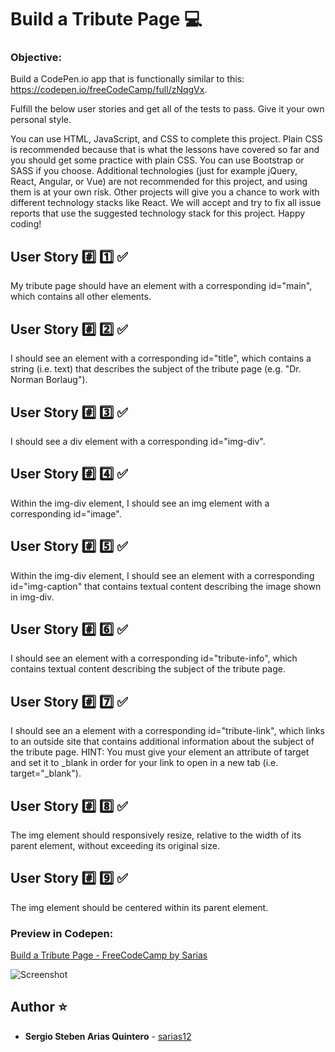 # Build a Tribute Page :computer:

### Objective: 
Build a CodePen.io app that is functionally similar to this: https://codepen.io/freeCodeCamp/full/zNqgVx.

Fulfill the below user stories and get all of the tests to pass. Give it your own personal style.

You can use HTML, JavaScript, and CSS to complete this project. Plain CSS is recommended because that is what the lessons have covered so far and you should get some practice with plain CSS. You can use Bootstrap or SASS if you choose. Additional technologies (just for example jQuery, React, Angular, or Vue) are not recommended for this project, and using them is at your own risk. Other projects will give you a chance to work with different technology stacks like React. We will accept and try to fix all issue reports that use the suggested technology stack for this project. Happy coding!

## User Story :hash: :one: :white_check_mark:
My tribute page should have an element with a corresponding id="main", which contains all other elements.

## User Story :hash: :two: :white_check_mark:
I should see an element with a corresponding id="title", which contains a string (i.e. text) that describes the subject of the tribute page (e.g. "Dr. Norman Borlaug").

## User Story :hash: :three: :white_check_mark:
I should see a div element with a corresponding id="img-div".

## User Story :hash: :four: :white_check_mark:
Within the img-div element, I should see an img element with a corresponding id="image".

## User Story :hash: :five: :white_check_mark:
Within the img-div element, I should see an element with a corresponding id="img-caption" that contains textual content describing the image shown in img-div.

## User Story :hash: :six: :white_check_mark:
I should see an element with a corresponding id="tribute-info", which contains textual content describing the subject of the tribute page.

## User Story :hash: :seven: :white_check_mark:
I should see an a element with a corresponding id="tribute-link", which links to an outside site that contains additional information about the subject of the tribute page. HINT: You must give your element an attribute of target and set it to _blank in order for your link to open in a new tab (i.e. target="_blank").

## User Story :hash: :eight: :white_check_mark:
The img element should responsively resize, relative to the width of its parent element, without exceeding its original size.

## User Story :hash: :nine: :white_check_mark:
The img element should be centered within its parent element.

### Preview in Codepen: 
[ Build a Tribute Page - FreeCodeCamp by Sarias ](https://github.com/sarias12)

![Screenshot](https://github.com/sarias12/freecodecamp_projects/blob/main/tribute_fan_page/tribute_page.png?raw=true)
 
## Author ⭐️
* **Sergio Steben Arias Quintero** - [sarias12](https://github.com/sarias12)
